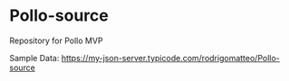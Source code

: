 # Pollo-source
Repository for Pollo MVP

Sample Data:
https://my-json-server.typicode.com/rodrigomatteo/Pollo-source
